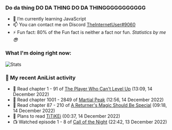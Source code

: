 ### Do da thing DO DA THING DO DA THINGGGGGGGGGGG

<!-- **TheInternetUser0/TheInternetUser0** is a ✨ _special_ ✨ repository because its `README.md` (this file) appears on your GitHub profile. -->


- 🌱 I’m currently learning JavaScript
- 📫 You can contact me on Discord [TheInternetUser#9060](https://discord.com/users/534117072796385300)
- ⚡ Fun fact: 80% of the Fun fact is neither a fact nor fun. _Statistics by me 😎_

### What I'm doing right now:
![Stats](https://discord.c99.nl/widget/theme-3/534117072796385300.png)

### 🌸 My recent AniList activity

<!-- ANILIST_ACTIVITY:start -->

-   📖 Read chapter 1 - 91 of [The Player Who Can't Level Up](https://anilist.co/manga/130511) (13:09, 14 December 2022)
-   📖 Read chapter 1001 - 2849 of [Martial Peak](https://anilist.co/manga/104494) (12:56, 14 December 2022)
-   📖 Read chapter 87 - 210 of [A Returner's Magic Should Be Special](https://anilist.co/manga/105393) (09:18, 14 December 2022)
-   📖 Plans to read [TiTiKEi](https://anilist.co/manga/88241) (00:37, 14 December 2022)
-   📺 Watched episode 1 - 8 of [Call of the Night](https://anilist.co/anime/141391) (22:42, 13 December 2022)

<!-- ANILIST_ACTIVITY:end -->
